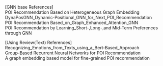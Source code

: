 [GNN base References]  
POI Recommendation Based on Heterogeneous Graph Embedding  
DynaPosGNN_Dynamic-Positional_GNN_for_Next_POI_Recommendation  
POI Recommendation Based_on_Graph_Enhanced_Attention_GNN  
POI Recommendation by Learning_Short-,Long-,and Mid-Term Preferences through GNN  

[Using Review(Text) References]  
Recognizing_Emotions_from_Texts_using_a_Bert-Based_Approach  
Group-Based Recurrent Neural Networks for POI Recommendation  
A graph embedding based model for fine-grained POI recommendation  

